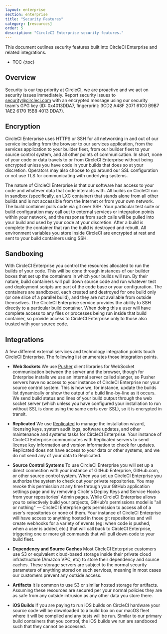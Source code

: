 ```yaml
---
layout: enterprise
section: enterprise
title: "Security Features"
category: [resources]
order: 5
description: "CircleCI Enterprise security features."
---
```


This document outlines security features built into CircleCI Enterprise and related integrations.

* TOC 
{:toc}

## Overview
Security is our top priority at CircleCI, we are proactive and we act on security issues immediately. Report security issues to <security@circleci.com> with an encrypted message using our security team's GPG key (ID: 0x4013DDA7, fingerprint: 3CD2 A48F 2071 61C0 B9B7 1AE2 6170 15B8 4013 DDA7).

## Encryption
CircleCI Enterprise uses HTTPS or SSH for all networking in and out of our service including from the browser to our services application, from the services application to your builder fleet, from our builder fleet to your source control system, and all other points of communication. In short, none of your code or data travels to or from CircleCI Enterprise without being encrypted unless you have code in your builds that does so at your discretion. Operators may also choose to go around our SSL configuration or not use TLS for communicating with underlying systems.

The nature of CircleCI Enterprise is that our software has access to your code and whatever data that code interacts with. All builds on CircleCI run in sandbox (specifically, an LXC container) that stands alone from all other builds and is not accessible from the Internet or from your own network. The build container pulls code via git over SSH. Your particular test suite or build configuration may call out to external services or integration points within your network, and the response from such calls will be pulled into your build and used by your code at your discretion. After a build is complete the container that ran the build is destroyed and rebuilt. All environment variables you store inside CircleCI are encrypted at rest and sent to your build containers using SSH.

## Sandboxing
With CircleCI Enterprise you control the resources allocated to run the builds of your code. This will be done through instances of our builder boxes that set up the containers in which your builds will run. By their nature, build containers will pull down source code and run whatever test and deployment scripts are part of the code base or your configuration. The containers are sandboxed, each created and destroyed for one build only (or one slice of a parallel build), and they are not available from outside themselves. The CircleCI Enterprise service provides the ability to SSH directly to a particular build container. When doing this a user will have complete access to any files or processes being run inside that build container, so provide access to CircleCI Enterprise only to those also trusted with your source code.

## Integrations
A few different external services and technology integration points touch CircleCI Enterprise. The following list enumerates those integration points.

- **Web Sockets** We use [Pusher](https://pusher.com/) client libraries for WebSocket communication between the server and the browser, though for Enterprise installs we use an internal server called slanger, so Pusher servers have no access to your instance of CircleCI Enterprise nor your source control system. This is how we, for instance, update the builds list dynamically or show the output of a build line-by-line as it occurs. We send build status and lines of your build output through the web socket server (which unless you have configured your installation to run without SSL is done using the same certs over SSL), so it is encrypted in transit.

- **Replicated** We use [Replicated](http://www.replicated.com/) to manage the installation wizard, licensing keys, system audit logs, software updates, and other maintenance and systems tasks for CircleCI Enterprise. Your instance of CircleCI Enterprise communicates with Replicated servers to send license key information and version information to check for updates. Replicated does not have access to your data or other systems, and we do not send any of your data to Replicated.

- **Source Control Systems** To use CircleCI Enterprise you will set up a direct connection with your instance of GitHub Enterprise, GitHub.com, or other source control system. When you set up CircleCI Enterprise you authorize the system to check out your private repositories. You may revoke this permission at any time through your GitHub application settings page and by removing Circle's Deploy Keys and Service Hooks from your repositories' Admin pages. While CircleCI Enterprise allows you to selectively build your projects, GitHub's permissions model is "all or nothing" — CircleCI Enterprise gets permission to access all of a user's repositories or none of them. Your instance of CircleCI Enterprise will have access to anything hosted in those git repositories and will create webhooks for a variety of events (eg: when code is pushed, when a user is added, etc.) that will call back to CircleCI Enterprise, triggering one or more git commands that will pull down code to your build fleet.

- **Dependency and Source Caches** Most CircleCI Enterprise customers use S3 or equivalent cloud-based storage inside their private cloud infrastructure (Amazon VPC, etc) to store their dependency and source caches. These storage servers are subject to the normal security parameters of anything stored on such services, meaning in most cases our customers prevent any outside access.

- **Artifacts** It is common to use S3 or similar hosted storage for artifacts. Assuming these resources are secured per your normal policies they are as safe from any outside intrusion as any other data you store there.

- **iOS Builds** If you are paying to run iOS builds on CircleCI hardware your source code will be downloaded to a build box on our macOS fleet where it will be compiled and any tests will be run. Similar to our primary build containers that you control, the iOS builds we run are sandboxed such that they cannot be accessed.



